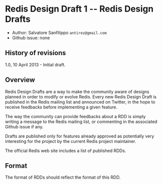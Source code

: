 # Redis Design Draft 1 -- Redis Design Drafts

* Author: Salvatore Sanfilippo `antirez@gmail.com`
* Github issue: none

## History of revisions

1.0, 10 April 2013 - Initial draft.

## Overview

Redis Design Drafts are a way to make the community aware of designs planned
in order to modify or evolve Redis. Every new Redis Design Draft is published
in the Redis mailing list and announced on Twitter, in the hope to receive
feedbacks before implementing a given feature.

The way the community can provide feedbacks about a RDD is simply writing
a message to the Redis mailing list, or commenting in the associated
Github issue if any.

Drafts are published only for features already approved as potentially very
interesting for the project by the current Redis project maintainer.

The official Redis web site includes a list of published RDDs.

## Format

The format of RDDs should reflect the format of this RDD.
